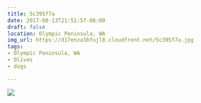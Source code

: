 ```yaml
---
title: 5c395f7a
date: 2017-08-13T21:51:57-08:00
draft: false
location: Olympic Peninsula, WA
img_url: https://d17enza3bfujl8.cloudfront.net/5c395f7a.jpg
tags:
- Olympic Peninsula, WA
- Olives
- dogs

---
```


![](https://d17enza3bfujl8.cloudfront.net/5c395f7a.jpg)
